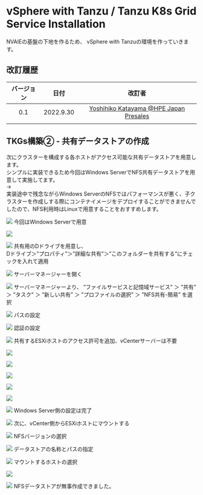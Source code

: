 # vSphere with Tanzu / Tanzu K8s Grid Service Installation
NVAIEの基盤の下地を作るため、
vSphere with Tanzuの環境を作っていきます。

## 改訂履歴

| バージョン | 日付 | 改訂者 |
| :---: | :---: | :---: |
| 0.1 | 2022.9.30 | [Yoshihiko Katayama @HPE Japan Presales](yoshihiko.katayama@hpe.com) |
|  |  |  |

## TKGs構築② - 共有データストアの作成
次にクラスターを構成する各ホストがアクセス可能な共有データストアを用意します。<br>
シンプルに実装できるため今回はWindows ServerでNFS共有データストアを用意して実施してます。<br>
→<br>
実装途中で残念ながらWindows ServerのNFSではパフォーマンスが悪く、子クラスターを作成しする際にコンテナイメージをデプロイすることができませんでしたので、NFS利用時はLinuxで用意することをおすすめします。

![](pics/pic01.png)
今回はWindows Serverで用意

![](pics/pic02.png)

![](pics/pic03.png)
共有用のDドライブを用意し、<br>
Dドライブ＞”プロパティ”＞”詳細な共有”＞”このフォルダーを共有する”にチェックを入れて適用

![](pics/pic04.png)
サーバーマネージャーを開く

![](pics/pic05.png)
サーバーマネージャーより、 ”ファイルサービスと記憶域サービス” ＞ ”共有”
 ＞ ”タスク” ＞ ”新しい共有” ＞ ”プロファイルの選択” ＞ ”NFS共有-簡易” を選択

![](pics/pic06.png)
パスの設定

![](pics/pic07.png)
認証の設定

![](pics/pic08.png)
共有するESXiホストのアクセス許可を追加、vCenterサーバーは不要

![](pics/pic09.png)

![](pics/pic10.png)

![](pics/pic11.png)

![](pics/pic12.png)

![](pics/pic13.png)

![](pics/pic14.png)
Windows Server側の設定は完了

![](pics/pic15.png)
次に、vCenter側からESXiホストにマウントする

![](pics/pic16.png)
NFSバージョンの選択

![](pics/pic17.png)
データストアの名称とパスの指定

![](pics/pic18.png)
マウントするホストの選択

![](pics/pic19.png)

![](pics/pic20.png)
NFSデータストアが無事作成できました。
